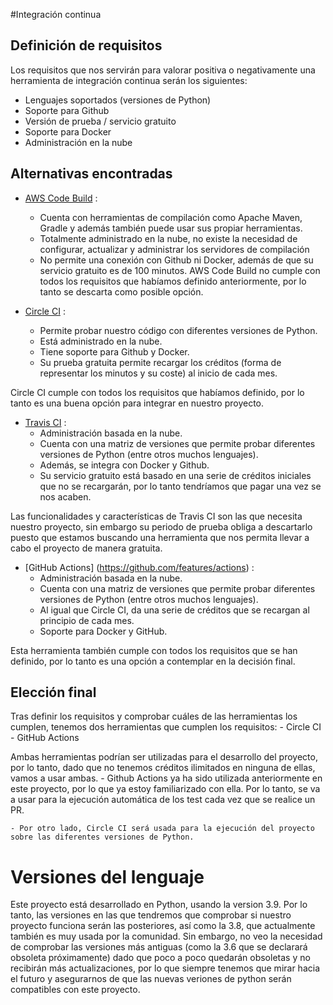 #Integración continua

## Definición de requisitos

Los requisitos que nos servirán para valorar positiva o negativamente una herramienta de integración continua serán los siguientes:
- Lenguajes soportados (versiones de Python)
- Soporte para Github
- Versión de prueba / servicio gratuito
- Soporte para Docker
- Administración en la nube

## Alternativas encontradas

- [AWS Code Build](https://docs.aws.amazon.com/codebuild/latest/userguide/welcome.html) : 
    - Cuenta con herramientas de compilación como Apache Maven, Gradle y además también puede usar sus propiar herramientas.
    - Totalmente administrado en la nube, no existe la necesidad de configurar, actualizar y administrar los servidores de compilación
    - No permite una conexión con Github ni Docker, además de que su servicio gratuito es de 100 minutos.
AWS Code Build no cumple con todos los requisitos que habíamos definido anteriormente, por lo tanto se descarta como posible opción.

- [Circle CI](https://circleci.com/docs/) : 
    - Permite probar nuestro código con diferentes versiones de Python.
    - Está administrado en la nube.
    - Tiene soporte para Github y Docker.
    - Su prueba gratuita permite recargar los créditos (forma de representar los minutos y su coste) al inicio de cada mes.

Circle CI cumple con todos los requisitos que habíamos definido, por lo tanto es una buena opción para integrar en nuestro proyecto.

- [Travis CI](https://travis-ci.org/) : 
    - Administración basada en la nube.
    - Cuenta con una matriz de versiones que permite probar diferentes versiones de Python (entre otros muchos lenguajes).
    - Además, se integra con Docker y Github.
    - Su servicio gratuito está basado en una serie de créditos iniciales que no se recargarán, por lo tanto tendríamos que pagar una vez se nos acaben.

Las funcionalidades y características de Travis CI son las que necesita nuestro proyecto, sin embargo su periodo de prueba obliga a descartarlo puesto que estamos buscando una herramienta que nos permita llevar a cabo el proyecto de manera gratuita.

- [GitHub Actions] (https://github.com/features/actions) :
    - Administración basada en la nube.
    - Cuenta con una matriz de versiones que permite probar diferentes versiones de Python (entre otros muchos lenguajes).
    - Al igual que Circle CI, da una serie de créditos que se recargan al principio de cada mes.
    - Soporte para Docker y GitHub.

Esta herramienta también cumple con todos los requisitos que se han definido, por lo tanto es una opción a contemplar en la decisión final.

## Elección final

Tras definir los requisitos y comprobar cuáles de las herramientas los cumplen, tenemos dos herramientas que cumplen los requisitos:
    - Circle CI
    - GitHub Actions

Ambas herramientas podrían ser utilizadas para el desarrollo del proyecto, por lo tanto, dado que no tenemos créditos ilimitados en ninguna de ellas, vamos a usar ambas.
    - Github Actions ya ha sido utilizada anteriormente en este proyecto, por lo que ya estoy familiarizado con ella. Por lo tanto, se va a usar para la ejecución automática de los test cada vez que se realice un PR.

    - Por otro lado, Circle CI será usada para la ejecución del proyecto sobre las diferentes versiones de Python.

# Versiones del lenguaje

Este proyecto está desarrollado en Python, usando la version 3.9.
Por lo tanto, las versiones en las que tendremos que comprobar si nuestro proyecto funciona serán las posteriores, así como la 3.8, que actualmente también es muy usada por la comunidad.
Sin embargo, no veo la necesidad de comprobar las versiones más antiguas (como la 3.6 que se declarará obsoleta próximamente) dado que poco a poco quedarán obsoletas y no recibirán más actualizaciones, por lo que siempre tenemos que mirar hacia el futuro y asegurarnos de que las nuevas veriones de python serán compatibles con este proyecto.